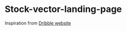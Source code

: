 # Stock-vector-landing-page

<p>Inspiration from <a target="_blank" href="https://dribbble.com/shots/17785662-Website-Design-landing-page/attachments/12954394?mode=media" >Dribble website </a> </p>

